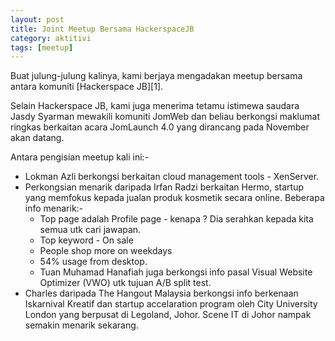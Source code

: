 ```yaml
---
layout: post
title: Joint Meetup Bersama HackerspaceJB
category: aktitivi
tags: [meetup]
---
```


Buat julung-julung kalinya, kami berjaya mengadakan meetup bersama antara komuniti [Hackerspace JB][1].

Selain Hackerspace JB, kami juga menerima tetamu istimewa saudara Jasdy Syarman mewakili komuniti JomWeb dan beliau berkongsi maklumat ringkas berkaitan acara JomLaunch 4.0 yang dirancang pada November akan datang.

Antara pengisian meetup kali ini:-

* Lokman Azli berkongsi berkaitan cloud management tools - XenServer.
* Perkongsian menarik daripada Irfan Radzi berkaitan Hermo, startup yang memfokus kepada jualan produk kosmetik secara online. Beberapa info menarik:-
  * Top page adalah Profile page - kenapa ? Dia serahkan kepada kita semua utk cari jawapan.
  * Top keyword - On sale
  * People shop more on weekdays
  * 54% usage from desktop.
  * Tuan Muhamad Hanafiah juga berkongsi info pasal Visual Website Optimizer (VWO) utk tujuan A/B split test.
* Charles daripada The Hangout Malaysia berkongsi info berkenaan Iskarnival Kreatif dan startup accelaration program oleh City University London yang berpusat di Legoland, Johor. Scene IT di Johor nampak semakin menarik sekarang.

<blockquote class="imgur-embed-pub" lang="en" data-id="a/hhsKZ"><a href="//imgur.com/hhsKZ"></a></blockquote><script async src="//s.imgur.com/min/embed.js" charset="utf-8"></script>
